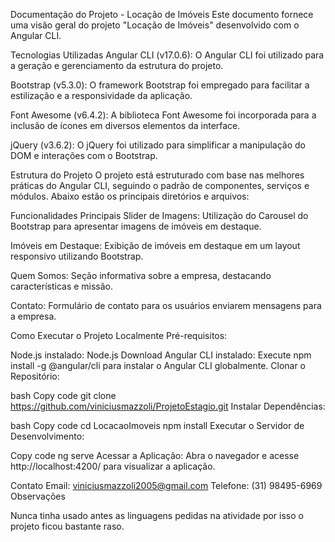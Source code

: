 Documentação do Projeto - Locação de Imóveis
Este documento fornece uma visão geral do projeto "Locação de Imóveis" desenvolvido com o Angular CLI.

Tecnologias Utilizadas
Angular CLI (v17.0.6): O Angular CLI foi utilizado para a geração e gerenciamento da estrutura do projeto.

Bootstrap (v5.3.0): O framework Bootstrap foi empregado para facilitar a estilização e a responsividade da aplicação.

Font Awesome (v6.4.2): A biblioteca Font Awesome foi incorporada para a inclusão de ícones em diversos elementos da interface.

jQuery (v3.6.2): O jQuery foi utilizado para simplificar a manipulação do DOM e interações com o Bootstrap.

Estrutura do Projeto
O projeto está estruturado com base nas melhores práticas do Angular CLI, seguindo o padrão de componentes, serviços e módulos. Abaixo estão os principais diretórios e arquivos:

Funcionalidades Principais
Slider de Imagens: Utilização do Carousel do Bootstrap para apresentar imagens de imóveis em destaque.

Imóveis em Destaque: Exibição de imóveis em destaque em um layout responsivo utilizando Bootstrap.

Quem Somos: Seção informativa sobre a empresa, destacando características e missão.

Contato: Formulário de contato para os usuários enviarem mensagens para a empresa.

Como Executar o Projeto Localmente
Pré-requisitos:

Node.js instalado: Node.js Download
Angular CLI instalado: Execute npm install -g @angular/cli para instalar o Angular CLI globalmente.
Clonar o Repositório:

bash
Copy code
git clone https://github.com/viniciusmazzoli/ProjetoEstagio.git
Instalar Dependências:

bash
Copy code
cd LocacaoImoveis
npm install
Executar o Servidor de Desenvolvimento:

Copy code
ng serve
Acessar a Aplicação:
Abra o navegador e acesse http://localhost:4200/ para visualizar a aplicação.

Contato
Email: viniciusmazzoli2005@gmail.com
Telefone: (31) 98495-6969
Observações

Nunca tinha usado antes as linguagens pedidas na atividade por isso o projeto ficou bastante raso.
